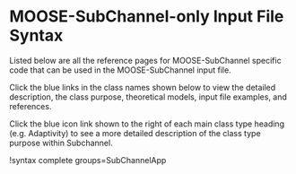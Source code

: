 # MOOSE-SubChannel-only Input File Syntax

Listed below are all the reference pages for MOOSE-SubChannel specific code that
can be used in the MOOSE-SubChannel input file.

Click the blue links in the class names shown below to view the detailed
description, the class purpose, theoretical models, input file examples, and
references.

Click the blue icon link shown to the right of each main class type heading
(e.g. Adaptivity) to see a more detailed description of the class type purpose
within Subchannel.

!syntax complete groups=SubChannelApp